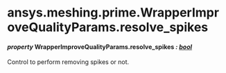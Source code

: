 # ansys.meshing.prime.WrapperImproveQualityParams.resolve_spikes

#### *property* WrapperImproveQualityParams.resolve_spikes *: [bool](https://docs.python.org/3.11/library/functions.html#bool)*

Control to perform removing spikes or not.

<!-- !! processed by numpydoc !! -->
